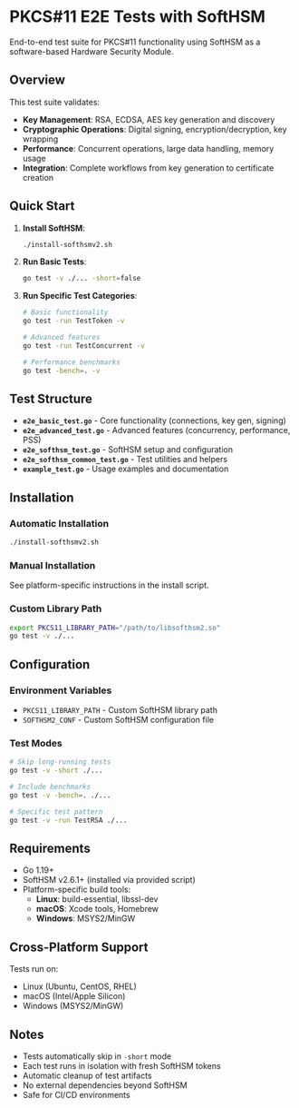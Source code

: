 # PKCS#11 E2E Tests with SoftHSM

End-to-end test suite for PKCS#11 functionality using SoftHSM as a software-based Hardware Security Module.

## Overview

This test suite validates:
- **Key Management**: RSA, ECDSA, AES key generation and discovery
- **Cryptographic Operations**: Digital signing, encryption/decryption, key wrapping
- **Performance**: Concurrent operations, large data handling, memory usage
- **Integration**: Complete workflows from key generation to certificate creation

## Quick Start

1. **Install SoftHSM**:
   ```bash
   ./install-softhsmv2.sh
   ```

2. **Run Basic Tests**:
   ```bash
   go test -v ./... -short=false
   ```

3. **Run Specific Test Categories**:
   ```bash
   # Basic functionality
   go test -run TestToken -v
   
   # Advanced features
   go test -run TestConcurrent -v
   
   # Performance benchmarks
   go test -bench=. -v
   ```

## Test Structure

- **`e2e_basic_test.go`** - Core functionality (connections, key gen, signing)
- **`e2e_advanced_test.go`** - Advanced features (concurrency, performance, PSS)
- **`e2e_softhsm_test.go`** - SoftHSM setup and configuration
- **`e2e_softhsm_common_test.go`** - Test utilities and helpers
- **`example_test.go`** - Usage examples and documentation

## Installation

### Automatic Installation
```bash
./install-softhsmv2.sh
```

### Manual Installation
See platform-specific instructions in the install script.

### Custom Library Path
```bash
export PKCS11_LIBRARY_PATH="/path/to/libsofthsm2.so"
go test -v ./...
```

## Configuration

### Environment Variables
- `PKCS11_LIBRARY_PATH` - Custom SoftHSM library path
- `SOFTHSM2_CONF` - Custom SoftHSM configuration file

### Test Modes
```bash
# Skip long-running tests
go test -v -short ./...

# Include benchmarks
go test -v -bench=. ./...

# Specific test pattern
go test -v -run TestRSA ./...
```

## Requirements

- Go 1.19+
- SoftHSM v2.6.1+ (installed via provided script)
- Platform-specific build tools:
  - **Linux**: build-essential, libssl-dev
  - **macOS**: Xcode tools, Homebrew
  - **Windows**: MSYS2/MinGW

## Cross-Platform Support

Tests run on:
- Linux (Ubuntu, CentOS, RHEL)
- macOS (Intel/Apple Silicon)
- Windows (MSYS2/MinGW)

## Notes

- Tests automatically skip in `-short` mode
- Each test runs in isolation with fresh SoftHSM tokens
- Automatic cleanup of test artifacts
- No external dependencies beyond SoftHSM
- Safe for CI/CD environments